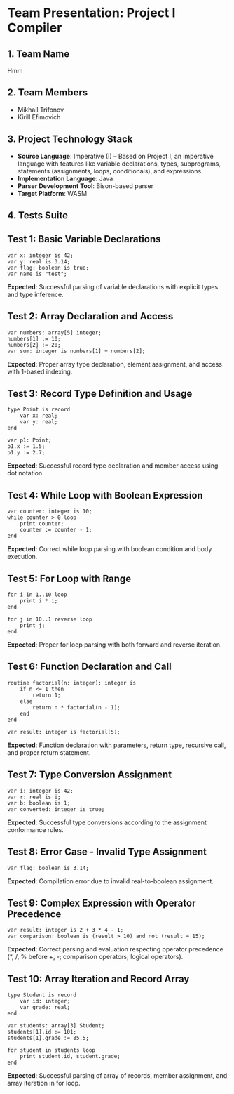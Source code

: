 # Team Presentation: Project I Compiler

## 1. Team Name
Hmm

## 2. Team Members
- Mikhail Trifonov
- Kirill Efimovich

## 3. Project Technology Stack
- **Source Language**: Imperative (I) – Based on Project I, an imperative language with features like variable declarations, types, subprograms, statements (assignments, loops, conditionals), and expressions.
- **Implementation Language**: Java
- **Parser Development Tool**: Bison-based parser
- **Target Platform**: WASM

## 4. Tests Suite

## Test 1: Basic Variable Declarations
```
var x: integer is 42;
var y: real is 3.14;
var flag: boolean is true;
var name is "test";
```
**Expected**: Successful parsing of variable declarations with explicit types and type inference.

## Test 2: Array Declaration and Access
```
var numbers: array[5] integer;
numbers[1] := 10;
numbers[2] := 20;
var sum: integer is numbers[1] + numbers[2];
```
**Expected**: Proper array type declaration, element assignment, and access with 1-based indexing.

## Test 3: Record Type Definition and Usage
```
type Point is record
    var x: real;
    var y: real;
end

var p1: Point;
p1.x := 1.5;
p1.y := 2.7;
```
**Expected**: Successful record type declaration and member access using dot notation.

## Test 4: While Loop with Boolean Expression
```
var counter: integer is 10;
while counter > 0 loop
    print counter;
    counter := counter - 1;
end
```
**Expected**: Correct while loop parsing with boolean condition and body execution.

## Test 5: For Loop with Range
```
for i in 1..10 loop
    print i * i;
end

for j in 10..1 reverse loop
    print j;
end
```
**Expected**: Proper for loop parsing with both forward and reverse iteration.

## Test 6: Function Declaration and Call
```
routine factorial(n: integer): integer is
    if n <= 1 then
        return 1;
    else
        return n * factorial(n - 1);
    end
end

var result: integer is factorial(5);
```
**Expected**: Function declaration with parameters, return type, recursive call, and proper return statement.

## Test 7: Type Conversion Assignment
```
var i: integer is 42;
var r: real is i;
var b: boolean is 1;
var converted: integer is true;
```
**Expected**: Successful type conversions according to the assignment conformance rules.

## Test 8: Error Case - Invalid Type Assignment
```
var flag: boolean is 3.14;
```
**Expected**: Compilation error due to invalid real-to-boolean assignment.

## Test 9: Complex Expression with Operator Precedence
```
var result: integer is 2 + 3 * 4 - 1;
var comparison: boolean is (result > 10) and not (result = 15);
```
**Expected**: Correct parsing and evaluation respecting operator precedence (*, /, % before +, -; comparison operators; logical operators).

## Test 10: Array Iteration and Record Array
```
type Student is record
    var id: integer;
    var grade: real;
end

var students: array[3] Student;
students[1].id := 101;
students[1].grade := 85.5;

for student in students loop
    print student.id, student.grade;
end
```
**Expected**: Successful parsing of array of records, member assignment, and array iteration in for loop.
